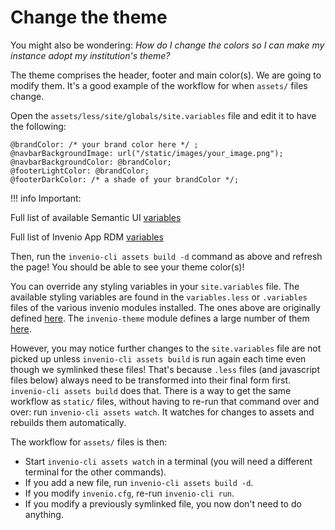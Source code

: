 # Change the theme

You might also be wondering: *How do I change the colors so I can make my instance adopt my institution's theme?*

The theme comprises the header, footer and main color(s). We are going to modify them. It's a good example of the workflow for when `assets/` files change.

Open the `assets/less/site/globals/site.variables` file and edit it to have the following:

``` less
@brandColor: /* your brand color here */ ;
@navbarBackgroundImage: url("/static/images/your_image.png");
@navbarBackgroundColor: @brandColor;
@footerLightColor: @brandColor;
@footerDarkColor: /* a shade of your brandColor */;
```

!!! info Important:

Full list of available Semantic UI [variables](https://github.com/Semantic-Org/Semantic-UI-LESS/blob/master/themes/default/globals/site.variables)

Full list of Invenio App RDM [variables](https://github.com/inveniosoftware/invenio-app-rdm/blob/master/invenio_app_rdm/theme/assets/semantic-ui/less/invenio_app_rdm/theme/globals/site.variables)


Then, run the `invenio-cli assets build -d` command as above and refresh the page! You should be able to see your theme color(s)!

You can override any styling variables in your `site.variables` file. The available styling variables are found in the `variables.less` or `.variables` files of the various invenio modules installed. The ones above are originally defined [here](https://github.com/inveniosoftware/invenio-app-rdm/blob/master/invenio_app_rdm/theme/assets/semantic-ui/less/invenio_app_rdm/variables.less). The `invenio-theme` module defines a large number of them [here](https://github.com/inveniosoftware/invenio-theme/tree/master/invenio_theme/assets/semantic-ui/less/invenio_theme/theme).

However, you may notice further changes to the `site.variables` file are not picked up unless `invenio-cli assets build` is run again each time even though we symlinked these files! That's because `.less` files (and javascript files below) always need to be transformed into their final form first. `invenio-cli assets build` does that. There is a way to get the same workflow as `static/` files, without having to re-run that command over and over: run `invenio-cli assets watch`. It watches for changes to assets and rebuilds them automatically.

The workflow for `assets/` files is then:

- Start `invenio-cli assets watch` in a terminal (you will need a different terminal for the other commands).
- If you add a new file, run `invenio-cli assets build -d`.
- If you modify `invenio.cfg`, re-run `invenio-cli run`.
- If you modify a previously symlinked file, you now don't need to do anything.
